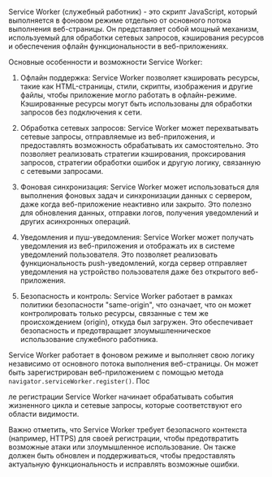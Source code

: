 Service Worker (служебный работник) - это скрипт JavaScript, который выполняется в фоновом режиме отдельно от основного
потока выполнения веб-страницы. Он представляет собой мощный механизм, используемый для обработки сетевых запросов,
кэширования ресурсов и обеспечения офлайн функциональности в веб-приложениях.

Основные особенности и возможности Service Worker:

1. Офлайн поддержка: Service Worker позволяет кэшировать ресурсы, такие как HTML-страницы, стили, скрипты, изображения и
   другие файлы, чтобы приложение могло работать в офлайн-режиме. Кэшированные ресурсы могут быть использованы для
   обработки запросов без подключения к сети.

2. Обработка сетевых запросов: Service Worker может перехватывать сетевые запросы, отправляемые из веб-приложения, и
   предоставлять возможность обрабатывать их самостоятельно. Это позволяет реализовать стратегии кэширования,
   проксирования запросов, стратегии обработки ошибок и другую логику, связанную с сетевыми запросами.

3. Фоновая синхронизация: Service Worker может использоваться для выполнения фоновых задач и синхронизации данных с
   сервером, даже когда веб-приложение неактивно или закрыто. Это полезно для обновления данных, отправки логов,
   получения уведомлений и других асинхронных операций.

4. Уведомления и пуш-уведомления: Service Worker может получать уведомления из веб-приложения и отображать их в системе
   уведомлений пользователя. Это позволяет реализовать функциональность push-уведомлений, когда сервер отправляет
   уведомления на устройство пользователя даже без открытого веб-приложения.

5. Безопасность и контроль: Service Worker работает в рамках политики безопасности "same-origin", что означает, что он
   может контролировать только ресурсы, связанные с тем же происхождением (origin), откуда был загружен. Это
   обеспечивает безопасность и предотвращает злоумышленническое использование служебного работника.

Service Worker работает в фоновом режиме и выполняет свою логику независимо от основного потока выполнения веб-страницы.
Он может быть зарегистрирован веб-приложением с помощью метода `navigator.serviceWorker.register()`. Пос

ле регистрации Service Worker начинает обрабатывать события жизненного цикла и сетевые запросы, которые соответствуют
его области видимости.

Важно отметить, что Service Worker требует безопасного контекста (например, HTTPS) для своей регистрации, чтобы
предотвратить возможные атаки или злоумышленное использование. Он также должен быть обновлен и поддерживаться, чтобы
предоставлять актуальную функциональность и исправлять возможные ошибки.